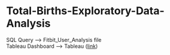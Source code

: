# Total-Births-Exploratory-Data-Analysis
SQL Query --> Fitbit_User_Analysis file <br>
Tableau Dashboard --> Tableau ([link]((https://public.tableau.com/app/profile/taneisha.roberson/viz/TotalBirthsThenvs_Now/Dashboard1)https://public.tableau.com/app/profile/taneisha.roberson/viz/TotalBirthsThenvs_Now/Dashboard1))
